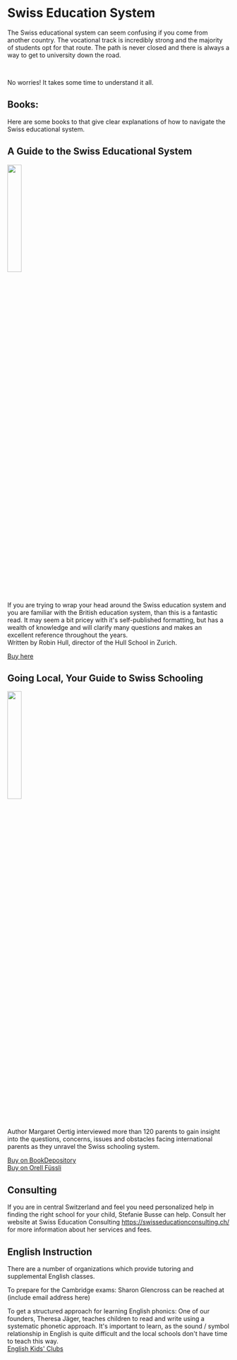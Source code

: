 # Swiss Education System
The Swiss educational system can seem confusing if you come from another country.  The vocational track is incredibly strong and the majority of students opt for that route.  The path is never closed and there is always a way to get to university down the road. 


<object data="/assets/Swiss education system.pdf" type="application/pdf" width="100%" height="500"><a href="/assets/Swiss education system.pdf"></a></object><br>

No worries!  It takes some time to understand it all. 

## Books: 
Here are some books to that give clear explanations of how to navigate the Swiss educational system. 

## A Guide to the Swiss Educational System

<img width="25%" src="https://i.imgur.com/i7EWgnh.jpg" />

If you are trying to wrap your head around the Swiss education system and you are familiar with the British education system, than this is a fantastic read.  It may seem a bit pricey with it's self-published formatting, but has a wealth of knowledge and will clarify many questions and makes an excellent reference throughout the years.  
Written by Robin Hull, director of the Hull School in Zurich. 
 

<a href="https://guideto.ch/" rel="nofollow"> Buy here
</a>  

## Going Local, Your Guide to Swiss Schooling

<img width="25%" src="https://i.imgur.com/l1QGlSC.png" />

Author Margaret Oertig interviewed more than 120 parents to gain insight into the questions, concerns, issues and obstacles facing international parents as they unravel the Swiss schooling system.  
 

<a href="https://www.bookdepository.com/Going-Local-Margaret-Oertig/9783905252255?ref=grid-view&qid=1662552643915&sr=1-1" rel="nofollow"> Buy on BookDepository</a>  
<a href="https://www.orellfuessli.ch/shop/home/artikeldetails/A1019220571" rel="nofollow">Buy on Orell Füssli</a>

## Consulting
If you are in central Switzerland and feel you need personalized help in finding the right school for your child, Stefanie Busse can help.  Consult her website at Swiss Education Consulting https://swisseducationconsulting.ch/ for more information about her services and fees. 

## English Instruction
There are a number of organizations which provide tutoring and supplemental English classes.

To prepare for the Cambridge exams:
	Sharon Glencross can be reached at (include email address here)

To get a structured approach for learning English phonics:
	One of our founders, Theresa Jäger, teaches children to read and write using a systematic phonetic approach.  It's important to learn, as the sound / symbol relationship in English is quite difficult and the local schools don't have time to teach this way.  
	<a href="https://www.englishkidsclubs.ch/home" rel="nofollow"> English Kids' Clubs</a>  
	




<!--stackedit_data:
eyJoaXN0b3J5IjpbMjkyODA1Mzk1LDg4OTcxNzg4MywxODE3Mj
IyODA0LDM5OTU4NDU5NSw2NTI3ODAzNjEsNTE1NzYyNDMsLTIw
MDAxNzcyNzksMTc3OTUwMzY0OSwtMTA1NTEyNjA0LC0xOTA4Nz
g5NjQ5LC0xMTgxMTA3MTUzLDEwMjUzNDU1NjQsMTQ1NTk5MjM3
NCwtMTk1NjA4MjE5OF19
-->